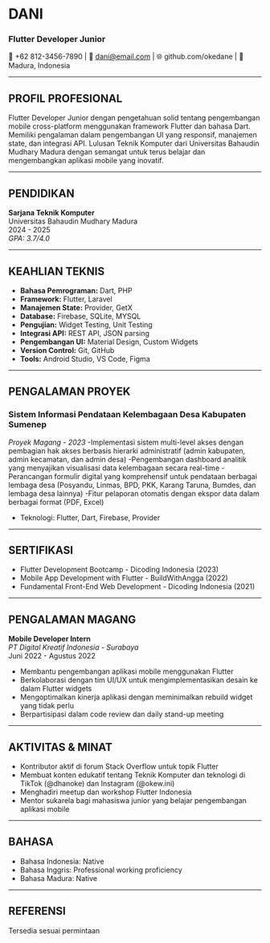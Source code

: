 # DANI
### Flutter Developer Junior

📱 +62 812-3456-7890 | 📧 dani@email.com | 🌐 github.com/okedane | 📍 Madura, Indonesia

---

## PROFIL PROFESIONAL
Flutter Developer Junior dengan pengetahuan solid tentang pengembangan mobile cross-platform menggunakan framework Flutter dan bahasa Dart. Memiliki pengalaman dalam pengembangan UI yang responsif, manajemen state, dan integrasi API. Lulusan Teknik Komputer dari Universitas Bahaudin Mudhary Madura dengan semangat untuk terus belajar dan mengembangkan aplikasi mobile yang inovatif.

---

## PENDIDIKAN
**Sarjana Teknik Komputer**  
Universitas Bahaudin Mudhary Madura  
2024 - 2025  
*GPA: 3.7/4.0*

---

## KEAHLIAN TEKNIS
- **Bahasa Pemrograman:** Dart, PHP
- **Framework:** Flutter, Laravel
- **Manajemen State:** Provider, GetX
- **Database:** Firebase, SQLite, MYSQL
- **Pengujian:** Widget Testing, Unit Testing
- **Integrasi API:** REST API, JSON parsing
- **Pengembangan UI:** Material Design, Custom Widgets
- **Version Control:** Git, GitHub
- **Tools:** Android Studio, VS Code, Figma

---

## PENGALAMAN PROYEK

### Sistem Informasi Pendataan Kelembagaan Desa Kabupaten Sumenep
*Proyek Magang - 2023*
-Implementasi sistem multi-level akses dengan pembagian hak akses berbasis hierarki administratif (admin kabupaten, admin kecamatan, dan admin desa)
-Pengembangan dashboard analitik yang menyajikan visualisasi data kelembagaan secara real-time
-Perancangan formulir digital yang komprehensif untuk pendataan berbagai lembaga desa (Posyandu, Linmas, BPD, PKK, Karang Taruna, Bumdes, dan lembaga desa lainnya)
-Fitur pelaporan otomatis dengan ekspor data dalam berbagai format (PDF, Excel)
- Teknologi: Flutter, Dart, Firebase, Provider


---

## SERTIFIKASI
- Flutter Development Bootcamp - Dicoding Indonesia (2023)
- Mobile App Development with Flutter - BuildWithAngga (2022)
- Fundamental Front-End Web Development - Dicoding Indonesia (2021)

---

## PENGALAMAN MAGANG

**Mobile Developer Intern**  
*PT Digital Kreatif Indonesia - Surabaya*  
Juni 2022 - Agustus 2022
- Membantu pengembangan aplikasi mobile menggunakan Flutter
- Berkolaborasi dengan tim UI/UX untuk mengimplementasikan desain ke dalam Flutter widgets
- Mengoptimalkan kinerja aplikasi dengan meminimalkan rebuild widget yang tidak perlu
- Berpartisipasi dalam code review dan daily stand-up meeting

---

## AKTIVITAS & MINAT
- Kontributor aktif di forum Stack Overflow untuk topik Flutter
- Membuat konten edukatif tentang Teknik Komputer dan teknologi di TikTok (@dhanoke) dan Instagram (@okew.ini)
- Menghadiri meetup dan workshop Flutter Indonesia
- Mentor sukarela bagi mahasiswa junior yang belajar pengembangan aplikasi mobile

---

## BAHASA
- Bahasa Indonesia: Native
- Bahasa Inggris: Professional working proficiency
- Bahasa Madura: Native

---

## REFERENSI
Tersedia sesuai permintaan